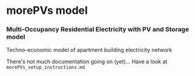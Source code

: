 # morePVs model
### Multi-Occupancy Residential Electricity with PV and Storage model

Techno-economic model of apartment building electricity network

There's not much documentation going on (yet)...
Have a look at `morePVs_setup_instructions.md`
